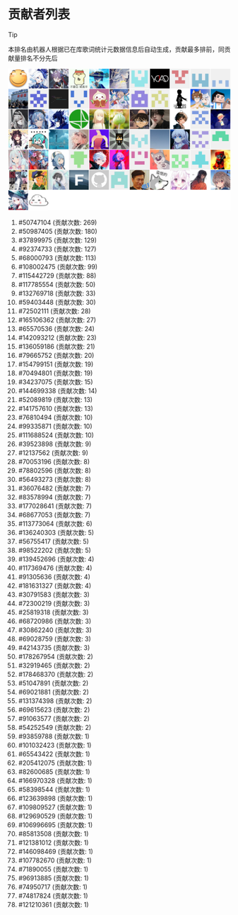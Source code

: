 # 贡献者列表

> [!TIP]
> 本排名由机器人根据已在库歌词统计元数据信息后自动生成，贡献最多排前，同贡献量排名不分先后

![贡献者头像画廊](./CONTRIBUTORS.svg)

1. #50747104 (贡献次数: 269)
2. #50987405 (贡献次数: 180)
3. #37899975 (贡献次数: 129)
4. #92374733 (贡献次数: 127)
5. #68000793 (贡献次数: 113)
6. #108002475 (贡献次数: 99)
7. #115442729 (贡献次数: 88)
8. #117785554 (贡献次数: 50)
9. #132769718 (贡献次数: 33)
10. #59403448 (贡献次数: 30)
11. #72502111 (贡献次数: 28)
12. #165106362 (贡献次数: 27)
13. #65570536 (贡献次数: 24)
14. #142093212 (贡献次数: 23)
15. #136059186 (贡献次数: 21)
16. #79665752 (贡献次数: 20)
17. #154799151 (贡献次数: 19)
18. #70494801 (贡献次数: 19)
19. #34237075 (贡献次数: 15)
20. #144699338 (贡献次数: 14)
21. #52089819 (贡献次数: 13)
22. #141757610 (贡献次数: 13)
23. #76810494 (贡献次数: 10)
24. #99335871 (贡献次数: 10)
25. #111688524 (贡献次数: 10)
26. #39523898 (贡献次数: 9)
27. #12137562 (贡献次数: 9)
28. #70053196 (贡献次数: 8)
29. #78802596 (贡献次数: 8)
30. #56493273 (贡献次数: 8)
31. #36076482 (贡献次数: 7)
32. #83578994 (贡献次数: 7)
33. #177028641 (贡献次数: 7)
34. #68677053 (贡献次数: 7)
35. #113773064 (贡献次数: 6)
36. #136240303 (贡献次数: 5)
37. #56755417 (贡献次数: 5)
38. #98522202 (贡献次数: 5)
39. #139452696 (贡献次数: 4)
40. #117369476 (贡献次数: 4)
41. #91305636 (贡献次数: 4)
42. #181631327 (贡献次数: 4)
43. #30791583 (贡献次数: 3)
44. #72300219 (贡献次数: 3)
45. #25819318 (贡献次数: 3)
46. #68720986 (贡献次数: 3)
47. #30862240 (贡献次数: 3)
48. #69028759 (贡献次数: 3)
49. #42143735 (贡献次数: 3)
50. #178267954 (贡献次数: 2)
51. #32919465 (贡献次数: 2)
52. #178468370 (贡献次数: 2)
53. #51047891 (贡献次数: 2)
54. #69021881 (贡献次数: 2)
55. #131374398 (贡献次数: 2)
56. #69615623 (贡献次数: 2)
57. #91063577 (贡献次数: 2)
58. #54252549 (贡献次数: 2)
59. #93859788 (贡献次数: 1)
60. #101032423 (贡献次数: 1)
61. #65543422 (贡献次数: 1)
62. #205412075 (贡献次数: 1)
63. #82600685 (贡献次数: 1)
64. #166970328 (贡献次数: 1)
65. #58398544 (贡献次数: 1)
66. #123639898 (贡献次数: 1)
67. #109809527 (贡献次数: 1)
68. #129690529 (贡献次数: 1)
69. #106996695 (贡献次数: 1)
70. #85813508 (贡献次数: 1)
71. #121381012 (贡献次数: 1)
72. #146098469 (贡献次数: 1)
73. #107782670 (贡献次数: 1)
74. #71890055 (贡献次数: 1)
75. #96913885 (贡献次数: 1)
76. #74950717 (贡献次数: 1)
77. #74817824 (贡献次数: 1)
78. #121210361 (贡献次数: 1)
